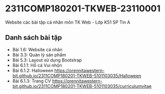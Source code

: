 # 2311COMP180201-TKWEB-23110001
Website các bài tập cá nhân môn TK Web - Lớp K51 SP Tin A

## Danh sách bài tập
- Bài 1.6: Website cá nhân 
- Bài 3.3: Quản lý sản phẩm
- Bài 5.3: Layout sử dụng Bootstrap
- Bài 6.1.1: Hồ cá Vui nhộn
- Bài 6.1.2: Halloween https://orennitawestern-bit.github.io/2311COMP180201-TKWEB-5101103035/Halloween
- Bài 6.1.3: Trang CV https://orennitawestern-bit.github.io/2311COMP180201-TKWEB-5101103035/curriculumvitae

